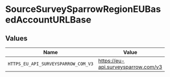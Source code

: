 # SourceSurveySparrowRegionEUBasedAccountURLBase


## Values

| Name                                | Value                               |
| ----------------------------------- | ----------------------------------- |
| `HTTPS_EU_API_SURVEYSPARROW_COM_V3` | https://eu-api.surveysparrow.com/v3 |